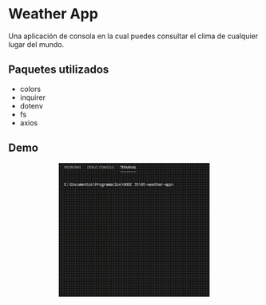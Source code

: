# Weather App

Una aplicación de consola en la cual puedes consultar el clima de cualquier lugar del mundo.

## Paquetes utilizados

-   colors
-   inquirer
-   dotenv
-   fs
-   axios

## Demo

<p align='center'>
    <img src='https://github.com/urielexis64/weather-node-app/blob/main/demo/demo.gif'  width='60%'/>
</p>
